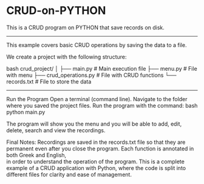 # CRUD-on-PYTHON
This is a CRUD program on PYTHON that save records on disk.

_________________________________________________________________________

This example covers basic CRUD operations by saving the data to a file.

We create a project with the following structure:

bash
  crud_project/
    │
    ├── main.py   # Main execution file
    ├── menu.py   # File with menu
    ├── crud_operations.py   # File with CRUD functions
    └── records.txt   # File to store the data

__________________________________________________________________________

Run the Program
    Open a terminal (command line).
    Navigate to the folder where you saved the project files.
    Run the program with the command:
        bash
            python main.py

The program will show you the menu and you will be able to add, edit, delete, 
search and view the recordings.

Final Notes:
    Recordings are saved in the records.txt file so that they are permanent 
    even after you close the program.
    Each function is annotated in both Greek and English,  
    in order to understand the operation of the program.
    This is a complete example of a CRUD application with Python, 
    where the code is split into different files for clarity and ease of management.
    
